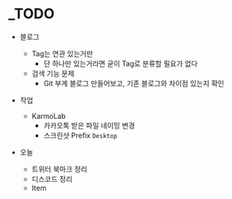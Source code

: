 # _TODO

- 블로그
  - Tag는 연관 있는거만
    - 단 하나만 있는거라면 굳이 Tag로 분류할 필요가 없다
  - 검색 기능 문제
    - Git 부계 블로그 만들어보고, 기존 블로그와 차이점 있는지 확인

- 작업
  - KarmoLab
    - 카카오톡 받은 파일 네이밍 변경
    - 스크린샷 Prefix `Desktop`

- 오늘
  - 트위터 북마크 정리
  - 디스코드 정리
  - Item
